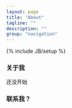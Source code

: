 ```yaml
---
layout: page
title: "About"
tagline: ""
description: ""
group: "navigation"
---
```

{% include JB/setup %}

### 关于我
还没开始


### 联系我？

